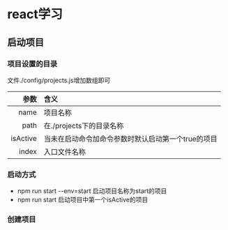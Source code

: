 # react学习
## 启动项目
### 项目设置的目录
文件./config/projects.js增加数组即可

|参数|含义|
-:|:-
|name|项目名称|
|path|在./projects下的目录名称|
|isActive|当未在启动命令加命令参数时默认启动第一个true的项目|
|index|入口文件名称|

### 启动方式
- npm run start --env=start 启动项目名称为start的项目
- npm run start 启动项目中第一个isActive的项目
### 创建项目

